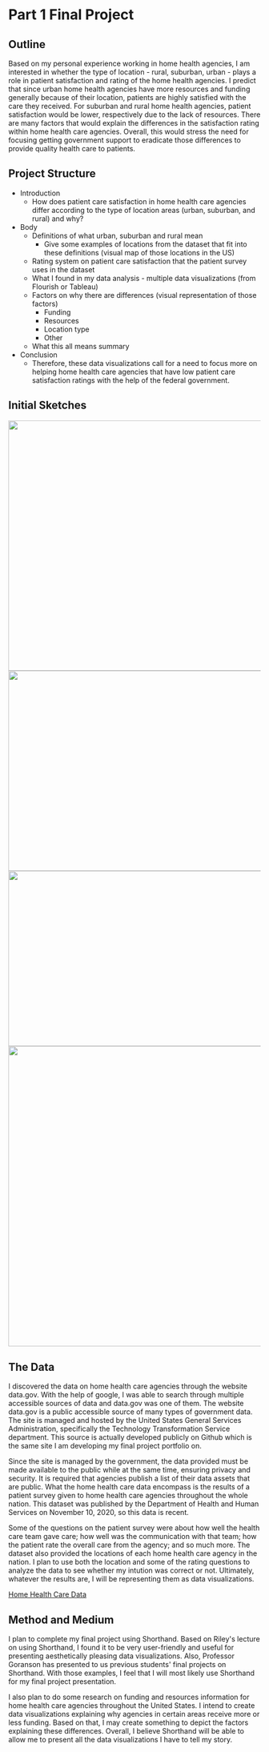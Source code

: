 # Part 1 Final Project

## Outline

Based on my personal experience working in home health agencies, I am interested in whether the type of location - rural, suburban, urban - plays a role in patient satisfaction and rating of the home health agencies. I predict that since urban home health agencies have more resources and funding generally because of their location, patients are highly satisfied with the care they received. For suburban and rural home health agencies, patient satisfaction would be lower, respectively due to the lack of resources. There are many factors that would explain the differences in the satisfaction rating within home health care agencies. Overall, this would stress the need for focusing getting government support to eradicate those differences to provide quality health care to patients. 

## Project Structure

* Introduction
	* How does patient care satisfaction in home health care agencies differ according to the type of location areas (urban, suburban, and rural) and why?
* Body
	* Definitions of what urban, suburban and rural mean
		* Give some examples of locations from the dataset that fit into these definitions (visual map of those locations in the US)
	* Rating system on patient care satisfaction that the patient survey uses in the dataset 
	* What I found in my data analysis - multiple data visualizations (from Flourish or Tableau)
	* Factors on why there are differences (visual representation of those factors)
		* Funding
		* Resources
		* Location type
		* Other
	* What this all means summary
* Conclusion
	* Therefore, these data visualizations call for a need to focus more on helping home health care agencies that have low patient care satisfaction ratings with the help of the federal government.

## Initial Sketches

<img src="https://user-images.githubusercontent.com/78512051/109405339-a0a3fe00-793d-11eb-97bc-5bd9bb2f4efb.png" width="650" height="500" >

<img src="https://user-images.githubusercontent.com/78512051/109405372-01333b00-793e-11eb-8c51-b6ceec75e1fd.png" width="550" height="400" >

<img src="https://user-images.githubusercontent.com/78512051/109405391-30e24300-793e-11eb-8c4b-3908f4bea88e.png" width="550" height="350" >

<img src="https://user-images.githubusercontent.com/78512051/109406580-317fd700-7948-11eb-8de7-7f6c9742848a.png" width="550" height="600" >

## The Data

I discovered the data on home health care agencies through the website data.gov. With the help of google, I was able to search through multiple accessible sources of data and data.gov was one of them. The website data.gov is a public accessible source of many types of government data. The site is managed and hosted by the United States General Services Administration, specifically the Technology Transformation Service department. This source is actually developed publicly on Github which is the same site I am developing my final project portfolio on. 

Since the site is managed by the government, the data provided must be made available to the public while at the same time, ensuring privacy and security. It is required that agencies publish a list of their data assets that are public. What the home health care data encompass is the results of a patient survey given to home health care agencies throughout the whole nation. This dataset was published by the Department of Health and Human Services on November 10, 2020, so this data is recent. 

Some of the questions on the patient survey were about how well the health care team gave care; how well was the communication with that team; how the patient rate the overall care from the agency; and so much more. The dataset also provided the locations of each home health care agency in the nation. I plan to use both the location and some of the rating questions to analyze the data to see whether my intution was correct or not. Ultimately, whatever the results are, I will be representing them as data visualizations. 

[Home Health Care Data](https://catalog.data.gov/dataset/home-health-care-hhcahps)

## Method and Medium

I plan to complete my final project using Shorthand. Based on Riley's lecture on using Shorthand, I found it to be very user-friendly and useful for presenting aesthetically pleasing data visualizations. Also, Professor Goranson has presented to us previous students' final projects on Shorthand. With those examples, I feel that I will most likely use Shorthand for my final project presentation.

I also plan to do some research on funding and resources information for home health care agencies throughout the United States. I intend to create data visualizations explaining why agencies in certain areas receive more or less funding. Based on that, I may create something to depict the factors explaining these differences. Overall, I believe Shorthand will be able to allow me to present all the data visualizations I have to tell my story. 


